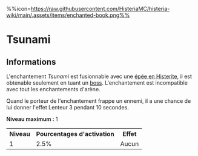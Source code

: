 %%icon=https://raw.githubusercontent.com/HisteriaMC/histeria-wiki/main/.assets/items/enchanted-book.png%%
# Tsunami

## Informations
L'enchantement *Tsunami* est fusionnable avec une [épée en Histerite](https://histeria.fr/wiki/tools/histerite-sword), il est obtenable seulement en tuant un [boss](https://histeria.fr/wiki/boss). L'enchantement est incompatible avec tout les enchantements d'arène.

Quand le porteur de l'enchantement frappe un ennemi, il a une chance de lui donner l'effet Lenteur 3 pendant 10 secondes.

**Niveau maximum :** 1

<table>
  <tr>
    <th>Niveau</th>
    <th>Pourcentages d'activation</th>
    <th>Effet</th>
  </tr>
  <tr>
    <td>1</td>
    <td>2.5%</td>
    <td>Aucun</td>
  </tr>
</table>
